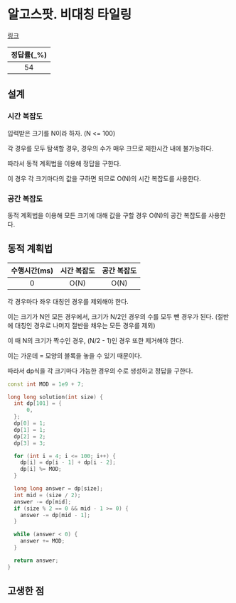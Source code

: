 # 알고스팟. 비대칭 타일링

[링크](https://algospot.com/judge/problem/read/ASYMTILING)

| 정답률(\_%) |
| :---------: |
|     54      |

## 설계

### 시간 복잡도

입력받은 크기를 N이라 하자. (N <= 100)

각 경우를 모두 탐색할 경우, 경우의 수가 매우 크므로 제한시간 내에 불가능하다.

따라서 동적 계획법을 이용해 정답을 구한다.

이 경우 각 크기마다의 값을 구하면 되므로 O(N)의 시간 복잡도를 사용한다.

### 공간 복잡도

동적 계획법을 이용해 모든 크기에 대해 값을 구할 경우 O(N)의 공간 복잡도를 사용한다.

## 동적 계획법

| 수행시간(ms) | 시간 복잡도 | 공간 복잡도 |
| :----------: | :---------: | :---------: |
|      0       |    O(N)     |    O(N)     |

각 경우마다 좌우 대칭인 경우를 제외해야 한다.

이는 크기가 N인 모든 경우에서, 크기가 N/2인 경우의 수를 모두 뺀 경우가 된다. (절반에 대칭인 경우로 나머지 절반을 채우는 모든 경우를 제외)

이 때 N의 크기가 짝수인 경우, (N/2 - 1)인 경우 또한 제거해야 한다.

이는 가운데 = 모양의 블록을 놓을 수 있기 때문이다.

따라서 dp식을 각 크기마다 가능한 경우의 수로 생성하고 정답을 구한다.

```cpp
const int MOD = 1e9 + 7;

long long solution(int size) {
  int dp[101] = {
      0,
  };
  dp[0] = 1;
  dp[1] = 1;
  dp[2] = 2;
  dp[3] = 3;

  for (int i = 4; i <= 100; i++) {
    dp[i] = dp[i - 1] + dp[i - 2];
    dp[i] %= MOD;
  }

  long long answer = dp[size];
  int mid = (size / 2);
  answer -= dp[mid];
  if (size % 2 == 0 && mid - 1 >= 0) {
    answer -= dp[mid - 1];
  }

  while (answer < 0) {
    answer += MOD;
  }

  return answer;
}
```

## 고생한 점
